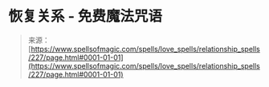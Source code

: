 <!--yml

分类：未分类

日期：2024年06月12日 18:32:51

-->

# 恢复关系 - 免费魔法咒语

> 来源：[https://www.spellsofmagic.com/spells/love_spells/relationship_spells/227/page.html#0001-01-01](https://www.spellsofmagic.com/spells/love_spells/relationship_spells/227/page.html#0001-01-01)
